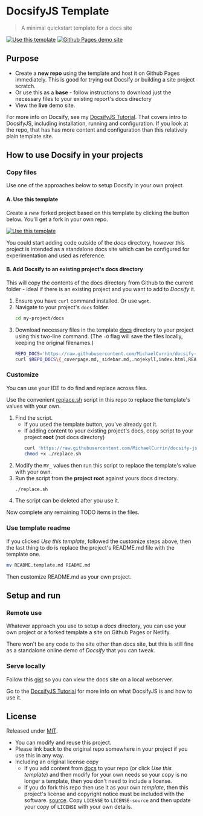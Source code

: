 # DocsifyJS Template
> A minimal quickstart template for a docs site

[![Use this template](https://img.shields.io/badge/Use_this_template-green.svg?style=for-the-badge)](https://github.com/MichaelCurrin/docsify-js-template/generate)
[![Github Pages demo site](https://img.shields.io/badge/GH_Pages-Demo_site-blue.svg?style=for-the-badge)](https://michaelcurrin.github.io/docsify-js-template/#/)


## Purpose


- Create a **new repo** using the template and host it on Github Pages immediately. This is good for trying out Docsify or building a site project scratch.
- Or use this as a  **base** - follow instructions to download just the necessary files to your existing report's docs directory
- View the **live** demo site.

For more info on Docsify, see my [DocsifyJS Tutorial]. That covers intro to DocsifyJS, including installation, running and configuration. If you look at the repo, that has has more content and configuration than this relatively plain template site.

[DocsifyJS Tutorial]: https://michaelcurrin.github.io/docsify-js-tutorial/#/


## How to use Docsify in your projects



### Copy files

Use one of the approaches below to setup Docsify in your own project.

#### A. Use this template

Create a _new_ forked project based on this template  by clicking the button below. You'll get a fork in your own repo.

[![Use this template](https://img.shields.io/badge/Use_this_template-green.svg)](https://github.com/MichaelCurrin/docsify-js-template/generate)

You could start adding code outside of the _docs_ directory, however this project is intended as a standalone docs site which can be configured for experimentation and used as reference.

#### B. Add Docsify to an existing project's docs directory

This will copy the contents of the docs directory from Github to the current folder - ideal if there is an existing project and you want to add to _Docsify_ it.

1. Ensure you have `curl` command installed. Or use `wget`.
2. Navigate to your project's `docs` folder.
    ```sh
    cd my-project/docs
    ```
3. Download necessary files in the template [docs](/docs) directory to your project using this two-line command. (The `-O` flag will save the files locally, keeping the original filenames.)
    ```sh
    REPO_DOCS='https://raw.githubusercontent.com/MichaelCurrin/docsify-js-template/master/docs/'
    curl $REPO_DOCS\{_coverpage.md,_sidebar.md,.nojekyll,index.html,README.md\} -O
    ```

### Customize


You can use your IDE to do find and replace across files.

Use the convenient [replace.sh](/replace.sh) script in this repo to replace the template's values with your own.


1. Find the script.
    - If you used the template button, you've already got it.
    - If adding content to your existing project's docs, copy script to your project **root** (not docs directory)
        ```sh
        curl 'https://raw.githubusercontent.com/MichaelCurrin/docsify-js-template/master/replace.sh' -O
        chmod +x ./replace.sh
        ```
2. Modify the `MY_` values then run this script to replace the template's value with your own.
3. Run the script from the **project root** against yours docs directory.
   ```sh
   ./replace.sh
   ```
4. The script can be deleted after you use it.


Now complete any remaining TODO items in the files.


### Use template readme

If you clicked _Use this template_, followed the customize steps above, then the last thing to do is replace the project's README.md file with the template one.

```sh
mv README.template.md README.md
```

Then customize README.md as your own project.


## Setup and run

### Remote use

Whatever approach you use to setup a _docs_ directory, you can use your own project or a forked template a site on Github Pages or Netlify.

There won't be any code to the site other than _docs_ site, but this is still fine as a standalone online demo of _Docsify_ that you can tweak.


### Serve locally

Follow this [gist](https://gist.github.com/MichaelCurrin/4c8060dcc9d8841f842eeebc7a1436d8) so you can view the docs site on a local webserver.

Go to the [DocsifyJS Tutorial](https://michaelcurrin.github.io/docsify-js-tutorial/#/?id=serve-a-docsify-site-locally) for more info on what DocsifyJS is and how to use it.


## License

Released under [MIT](/LICENSE).

- You can modify and reuse this project.
- Please link back to the original repo somewhere in your project if you use this in any way.
- Including an original license copy
    - If you add content from [docs](/docs) to your repo (or click _Use this template_) and then modify for your own needs so your copy is no longer a template, then you don't need to include a license.
    - If you do fork this repo then use it as your own _template_, then this project's license and copyright notice must be included with the software. [source](https://choosealicense.com/licenses/#mit). Copy `LICENSE` to `LICENSE-source` and then update your copy of `LICENSE` with your own details.
